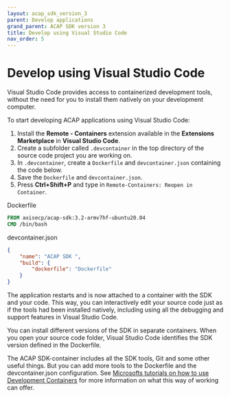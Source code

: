 ```yaml
---
layout: acap_sdk_version_3
parent: Develop applications
grand_parent: ACAP SDK version 3
title: Develop using Visual Studio Code
nav_order: 5
---
```

# Develop using Visual Studio Code

Visual Studio Code provides access to containerized development tools, without the need for you to install them natively on your development computer.

To start developing ACAP applications using Visual Studio Code:

1. Install the **Remote - Containers** extension available in the **Extensions Marketplace** in **Visual Studio Code**.
2. Create a subfolder called `.devcontainer` in the top directory of the source code project you are working on.
3. In `.devcontainer`, create a `Dockerfile` and `devcontainer.json` containing the code below.
4. Save the `Dockerfile` and `devcontainer.json`.
5. Press **Ctrl+Shift+P** and type in `Remote-Containers: Reopen in Container`.

Dockerfile

```dockerfile
FROM axisecp/acap-sdk:3.2-armv7hf-ubuntu20.04
CMD /bin/bash
```

devcontainer.json

```json
{
    "name": "ACAP SDK ",
    "build": {
        "dockerfile": "Dockerfile"
    }
}
```

The application restarts and is now attached to a container with the SDK and your code. This way, you can interactively edit your source code just as if the tools had been installed natively, including using all the debugging and support features in Visual Studio Code.

You can install different versions of the SDK in separate containers. When you open your source code folder, Visual Studio Code identifies the SDK version defined in the Dockerfile.

The ACAP SDK-container includes all the SDK tools, Git and some other useful things. But you can add more tools to the Dockerfile and the devcontainer.json configuration. See [Microsofts tutorials on how to use Development Containers](https://galaxis.axis.com/sites/Solutions/AcapBlog/Lists/Posts/https://code.visualstudio.com/docs/remote/containers) for more information on what this way of working can offer.
